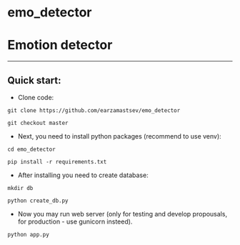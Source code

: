 # emo_detector
# Emotion detector
-----

## Quick start:

* Clone code:

`git clone https://github.com/earzamastsev/emo_detector`

`git checkout master`


* Next, you need to install python packages (recommend to use venv):

`cd emo_detector`

`pip install -r requirements.txt`

* After installing you need to create database:

`mkdir db`

`python create_db.py`

* Now you may run web server (only for testing and develop propousals, for production - use gunicorn insteed).

`python app.py`


